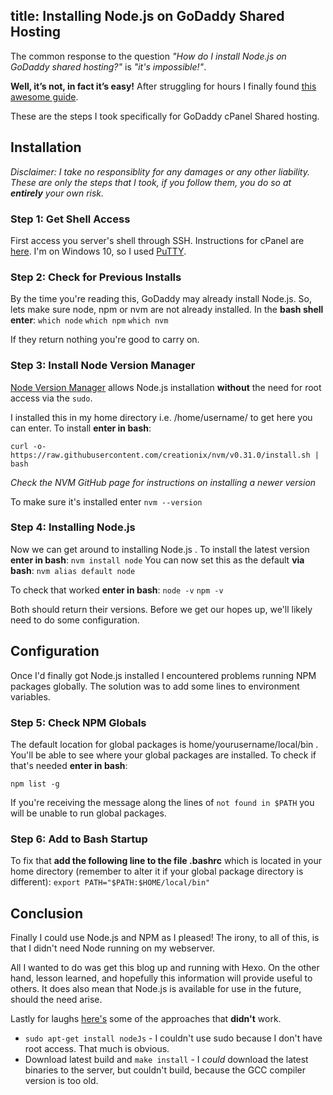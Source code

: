 title: Installing Node.js on GoDaddy Shared Hosting
---

The common response to the question *"How do I install Node.js on GoDaddy shared hosting?"* is *"it's impossible!"*.

**Well, it’s not, in fact it’s easy!** After struggling for hours I finally found [this awesome guide](http://www.nearform.com/nodecrunch/nodejs-sudo-free/). 

These are the steps I took specifically for GoDaddy cPanel Shared hosting.
<!--more-->
## Installation
*Disclaimer: I take no responsiblity for any damages or any other liability. These are only the steps that I took, if you follow them, you do so at **entirely** your own risk.*

### Step 1: Get Shell Access
First access you server's shell through SSH. Instructions for cPanel are [here](https://uk.godaddy.com/help/enable-ssh-16102). I'm on Windows 10, so I used [PuTTY](http://www.chiark.greenend.org.uk/~sgtatham/putty/download.html).

### Step 2: Check for Previous Installs
By the time you're reading this, GoDaddy may already install Node.js. So, lets make sure node, npm or nvm are not already installed. In the **bash shell enter**:
`which node`
`which npm`
`which nvm`

If they return nothing you're good to carry on.

### Step 3: Install Node Version Manager
[Node Version Manager](https://github.com/creationix/nvm) allows Node.js installation **without** the need for root access via the `sudo`.

I installed this in my home directory i.e. /home/username/ to get here you can enter. 
To install **enter in bash**:

`curl -o- https://raw.githubusercontent.com/creationix/nvm/v0.31.0/install.sh | bash`

*Check the NVM GitHub page for instructions on installing a newer version*

To make sure it's installed enter
`nvm --version`

### Step 4: Installing Node.js
Now we can get around to installing Node.js .  To install the latest version **enter in bash**: 
`nvm install node`
You can now set this as the default **via bash**:
`nvm alias default node`

To check that worked **enter in bash**:
`node -v`
`npm -v`

Both should return their versions. Before we get our hopes up, we'll likely need to do some configuration.

## Configuration
Once I'd finally got Node.js installed I encountered problems running NPM 
packages globally. The solution was to add some lines to environment variables. 
### Step 5: Check NPM Globals
The default location for global packages is home/yourusername/local/bin . You'll be able to see where your global packages are installed. To check if that's needed **enter in bash**:

`npm list -g`

If you're receiving the message along the lines of `not found in $PATH` you will be unable to run global packages. 

### Step 6: Add to Bash Startup
To fix that **add the following line to the file .bashrc** which is located in your home directory (remember to alter it if your global package directory is different):
`export PATH="$PATH:$HOME/local/bin"`


## Conclusion
Finally I could use Node.js and NPM as I pleased! The irony, to all of this, is that I didn't need Node running on my webserver. 

All I wanted to do was get this blog up and running with Hexo. On the other hand, lesson learned, and hopefully this information will provide useful to others. It does also mean that Node.js is available for use in the future, should the need arise.

Lastly for laughs [here's](https://gist.github.com/isaacs/579814) some of the approaches that **didn't** work.
* `sudo apt-get install nodeJs` - I couldn't use sudo because I don't have root access. That much is obvious. 
* Download latest build and `make install` - I *could* download the latest binaries to the server, but couldn't build, because the GCC compiler version is too old.
